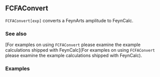 ## FCFAConvert

`FCFAConvert[exp]` converts a FeynArts amplitude to FeynCalc.

### See also

[For examples on using `FCFAConvert` please examine the example calculations shipped with FeynCalc](For examples on using `FCFAConvert` please examine the example calculations shipped with FeynCalc).

### Examples